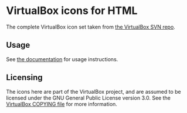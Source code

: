 # VirtualBox icons for HTML
The complete VirtualBox icon set taken from [the VirtualBox SVN repo](https://www.virtualbox.org/browser/vbox/trunk/src/VBox/Frontends/VirtualBox/images?rev=80000).
## Usage
See [the documentation](https://vi.vestal.tk/#usage) for usage instructions.
## Licensing
The icons here are part of the VirtualBox project, and are assumed to be licensed under the GNU General Public License version 3.0. See the [VirtualBox COPYING file](https://www.virtualbox.org/browser/vbox/trunk/COPYING) for more information.